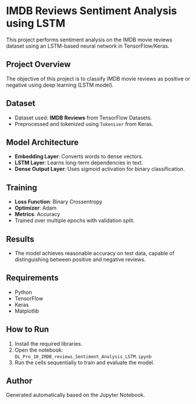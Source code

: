 # IMDB Reviews Sentiment Analysis using LSTM

This project performs sentiment analysis on the IMDB movie reviews dataset using an LSTM-based neural network in TensorFlow/Keras.

## Project Overview

The objective of this project is to classify IMDB movie reviews as positive or negative using deep learning (LSTM model).

## Dataset

- Dataset used: **IMDB Reviews** from TensorFlow Datasets.
- Preprocessed and tokenized using `Tokenizer` from Keras.

## Model Architecture

- **Embedding Layer**: Converts words to dense vectors.
- **LSTM Layer**: Learns long-term dependencies in text.
- **Dense Output Layer**: Uses sigmoid activation for binary classification.

## Training

- **Loss Function**: Binary Crossentropy
- **Optimizer**: Adam
- **Metrics**: Accuracy
- Trained over multiple epochs with validation split.

## Results

- The model achieves reasonable accuracy on test data, capable of distinguishing between positive and negative reviews.

## Requirements

- Python
- TensorFlow
- Keras
- Matplotlib

## How to Run

1. Install the required libraries.
2. Open the notebook: `DL_Pro_10_IMDB_reviews_Sentiment_Analysis_LSTM.ipynb`
3. Run the cells sequentially to train and evaluate the model.

## Author

Generated automatically based on the Jupyter Notebook.

